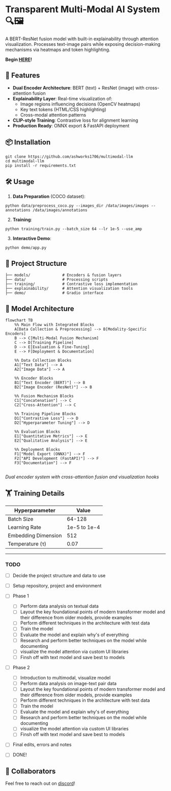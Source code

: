 # Transparent Multi-Modal AI System 🔍🖼️

A BERT-ResNet fusion model with built-in explainability through attention visualization. Processes text-image pairs while exposing decision-making mechanisms via heatmaps and token highlighting.

**Begin [HERE](https://github.com/ashworks1706/ExplainableAI/blob/main/tutorial.ipynb)!**

## 🚀 Features

- **Dual Encoder Architecture**: BERT (text) + ResNet (image) with cross-attention fusion
- **Explainability Layer**: Real-time visualization of:
  - Image regions influencing decisions (OpenCV heatmaps)
  - Key text tokens (HTML/CSS highlighting)
  - Cross-modal attention patterns
- **CLIP-style Training**: Contrastive loss for alignment learning
- **Production Ready**: ONNX export & FastAPI deployment

## 📦 Installation

```
git clone https://github.com/ashworks1706/multimodal-llm
cd multimodal-llm
pip install -r requirements.txt
```

## 🛠️ Usage

1. **Data Preparation** (COCO dataset):

```
python data/preprocess_coco.py --images_dir /data/images/images --annotations /data/images/annotations
```

2. **Training**:

```
python training/train.py --batch_size 64 --lr 1e-5 --use_amp
```

3. **Interactive Demo**:

```
python demo/app.py
```

## 🧠 Project Structure

```
├── models/              # Encoders & fusion layers
├── data/                # Processing scripts
├── training/            # Contrastive loss implementation
├── explainability/      # Attention visualization tools
├── demo/                # Gradio interface
```

## 📐 Model Architecture

```mermaid
flowchart TB
    %% Main Flow with Integrated Blocks
    A[Data Collection & Preprocessing] --> B[Modality-Specific Encoders]
    B --> C[Multi-Modal Fusion Mechanism]
    C --> D[Training Pipeline]
    D --> E[Evaluation & Fine-Tuning]
    E --> F[Deployment & Documentation]

    %% Data Collection Blocks
    A1["Text Data"] --> A
    A2["Image Data"] --> A

    %% Encoder Blocks
    B1["Text Encoder (BERT)"] --> B
    B2["Image Encoder (ResNet)"] --> B

    %% Fusion Mechanism Blocks
    C1["Concatenation"] --> C
    C2["Cross-Attention"] --> C

    %% Training Pipeline Blocks
    D1["Contrastive Loss"] --> D
    D2["Hyperparameter Tuning"] --> D

    %% Evaluation Blocks
    E1["Quantitative Metrics"] --> E
    E2["Qualitative Analysis"] --> E

    %% Deployment Blocks
    F1["Model Export (ONNX)"] --> F
    F2["API Development (FastAPI)"] --> F
    F3["Documentation"] --> F


```

*Dual encoder system with cross-attention fusion and visualization hooks*

## 🏋️ Training Details

| Hyperparameter      | Value        |
| ------------------- | ------------ |
| Batch Size          | 64-128       |
| Learning Rate       | 1e-5 to 1e-4 |
| Embedding Dimension | 512          |
| Temperature (τ)    | 0.07         |

---

### TODO

* [ ] Decide the project structure and data to use
* [ ] Setup repository, project and environment
* [ ] Phase 1

  * [ ] Perform data analysis on textual data
  * [ ] Layout the key foundational points of modern transformer model and their difference from older models, provide examples
  * [ ] Perform different techniques in the architecture with test data
  * [ ] Train the model
  * [ ] Evaluate the model and explain why's of everything
  * [ ] Research and perform better techniques on the model while documenting
  * [ ] visualize the model attention via custom UI libraries
  * [ ] Finsh off with text model and save best to models
* [ ] Phase 2

  * [ ] Introduction to multimodal, visualize model
  * [ ] Perform data analysis on image-text pair data
  * [ ] Layout the key foundational points of modern transformer model and their difference from older models, provide examples
  * [ ] Perform different techniques in the architecture with test data
  * [ ] Train the model
  * [ ] Evaluate the model and explain why's of everything
  * [ ] Research and perform better techniques on the model while documenting
  * [ ] visualize the model attention via custom UI libraries
  * [ ] Finsh off with text model and save best to models
* [ ] Final edits, errors and notes
* [ ] DONE!


## 💎 Collaborators

Feel free to reach out on [discord](https://discord.gg/u6Gv4Rvr)!
